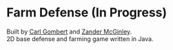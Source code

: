 # Farm Defense (In Progress)
Built by [Carl Gombert](https://github.com/carlgombert) and [Zander McGinley](https://github.com/zandermmcg).  
2D base defense and farming game written in Java.  
